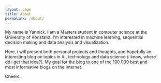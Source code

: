 ```yaml
---
layout: page
title: About
permalink: /about/
---
```


My name is Yannick. I am a Masters student in computer science at the University of Konstanz.
I'm interested in machine learning, sequential decision making and data analysis and visualization.

Here, i will present both personal projects and thoughts, and hopefully an interesting blog on topics in AI, technology and data science (i know, where dd i get that idea?). My goal for the blog to one of the 100.000 best and most informative blogs on the internet. 

Cheers.

